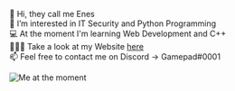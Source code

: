 👋 Hi, they call me Enes  
👻 I’m interested in IT Security and Python Programming  
💻 At the moment I'm learning Web Development and C++  
👨🏻‍🎨 Take a look at my Website [here](https://enes.vip/)  
📫 Feel free to contact me on Discord -> Gamepad#0001  
  
![Me at the moment](https://cdn.discordapp.com/attachments/905006804545708062/910828579321950249/fwiend.png)
